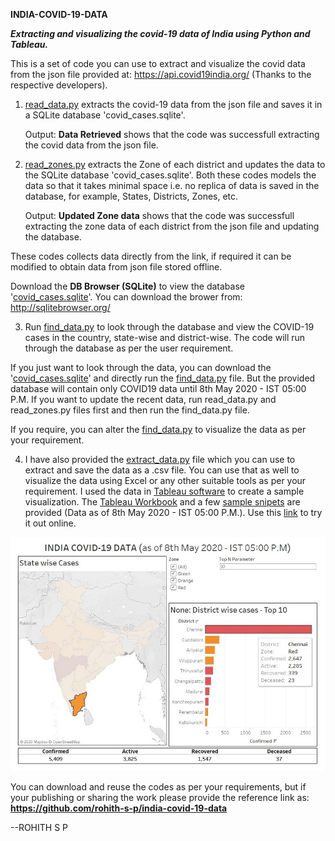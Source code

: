 **INDIA-COVID-19-DATA**

***Extracting and visualizing the covid-19 data of India using Python and Tableau.***

This is a set of code you can use to extract and visualize the covid data from the json file provided at:
https://api.covid19india.org/ (Thanks to the respective developers).

1. [read_data.py](read_data.py) extracts the covid-19 data from the json file and saves it in a SQLite database 'covid_cases.sqlite'.

    Output: **Data Retrieved** shows that the code was successfull extracting the covid data from the json file.

2. [read_zones.py](read_zones.py) extracts the Zone of each district and updates the data to the SQLite database 'covid_cases.sqlite'.
    Both these codes models the data so that it takes minimal space i.e. no replica of data is saved in the database,
    for example, States, Districts, Zones, etc.

    Output: **Updated Zone data** shows that the code was successfull extracting the zone data of each district from the json file and
    updating the database.

These codes collects data directly from the link, if required it can be modified to obtain data from json file stored offline.

Download the **DB Browser (SQLite)** to view the database '[covid_cases.sqlite](covid_cases.sqlite)'.
You can download the brower from:
http://sqlitebrowser.org/

3. Run [find_data.py](find_data.py) to look through the database and view the COVID-19 cases in the country, state-wise and district-wise. The code will run through the database as per the user requirement.

If you just want to look through the data, you can download the '[covid_cases.sqlite](covid_cases.sqlite)' and directly run the
[find_data.py](find_data.py) file. But the provided database will contain only COVID19 data until 8th May 2020 - IST 05:00 P.M. If you
want to update the recent data, run read_data.py and read_zones.py files first and then run the find_data.py file.

If you require, you can alter the [find_data.py](find_data.py) to visualize the data as per your requirement.

4. I have also provided the [extract_data.py](extract_data.py) file which you can use to extract and save the data as a .csv file. 
You can use that as well to visualize the data using Excel or any other suitable tools as per your requirement. I used the data in
[Tableau software](https://www.tableau.com/) to create a sample visualization. The [Tableau Workbook](visualize_covid_data.twbx) and a
few [sample snipets](visualization) are provided (Data as of 8th May 2020 - IST 05:00 P.M.). Use this [link](https://public.tableau.com/profile/rohith.s.p#!/vizhome/Indiacovid-19data/covid19data) to try it out online.

<p align="center">
  <img src="visualization/sample_4.jpg">
</p>

You can download and reuse the codes as per your requirements, but if your publishing or sharing the work please provide the reference
link as:
**https://github.com/rohith-s-p/india-covid-19-data**

--ROHITH S P
